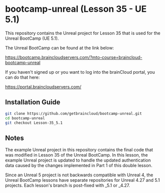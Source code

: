 # bootcamp-unreal (Lesson 35 - UE 5.1)

This repository contains the Unreal project for Lesson 35 that is used for the Unreal BootCamp (UE 5.1).

The Unreal BootCamp can be found at the link below:

https://bootcamp.braincloudservers.com/?mto-course=braincloud-bootcamp-unreal


If you haven't signed up or you want to log into the brainCloud portal, you can do that here:

https://portal.braincloudservers.com/


## Installation Guide

```bash
git clone https://github.com/getbraincloud/bootcamp-unreal.git
cd bootcamp-unreal
git checkout Lesson-35_5.1
```

## Notes

The example Unreal project in this repository contains the final code that was modified in Lesson 35 of the Unreal BootCamp. In this lesson, the example Unreal project is updated to handle the updated authentication data caused by the changes implemented in Part 1 of this double lesson.

Since an Unreal 5 project is not backwards compatible with Unreal 4, the Unreal BootCamp lessons have separate repositories for Unreal 4.27 and 5.1 projects. Each lesson's branch is post-fixed with _5.1 or _4.27.
